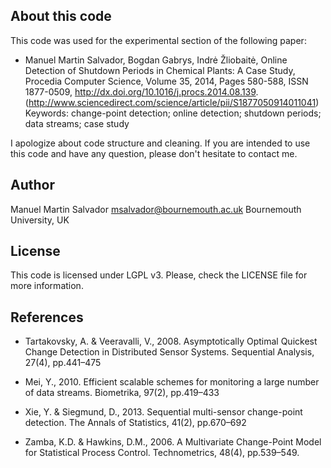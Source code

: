 About this code
----------------
This code was used for the experimental section of the following paper:

* Manuel Martin Salvador, Bogdan Gabrys, Indrė Žliobaitė, Online Detection of Shutdown Periods in Chemical Plants: A Case Study, Procedia Computer Science, Volume 35, 2014, Pages 580-588, ISSN 1877-0509, http://dx.doi.org/10.1016/j.procs.2014.08.139.
(http://www.sciencedirect.com/science/article/pii/S1877050914011041)
Keywords: change-point detection; online detection; shutdown periods; data streams; case study


I apologize about code structure and cleaning. If you are intended to use this code and have any question, please don't hesitate to contact me.

Author
------
Manuel Martin Salvador <msalvador@bournemouth.ac.uk>
Bournemouth University, UK

License
-------
This code is licensed under LGPL v3. Please, check the LICENSE file for more information.

References
----------
* Tartakovsky, A. & Veeravalli, V., 2008. Asymptotically Optimal Quickest Change Detection in Distributed Sensor Systems. Sequential Analysis, 27(4), pp.441–475

* Mei, Y., 2010. Efficient scalable schemes for monitoring a large number of data streams. Biometrika, 97(2), pp.419–433

* Xie, Y. & Siegmund, D., 2013. Sequential multi-sensor change-point detection. The Annals of Statistics, 41(2), pp.670–692

* Zamba, K.D. & Hawkins, D.M., 2006. A Multivariate Change-Point Model for Statistical Process Control. Technometrics, 48(4), pp.539–549.
